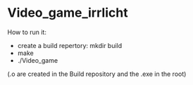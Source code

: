 # Video_game_irrlicht

How to run it:


- create a build repertory: mkdir build
- make
- ./Video_game

(.o are created in the Build repository and the .exe in the root)
